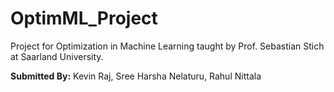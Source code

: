 # OptimML_Project
Project for Optimization in Machine Learning taught by Prof. Sebastian Stich at Saarland University.

**Submitted By:** Kevin Raj, Sree Harsha Nelaturu, Rahul Nittala
